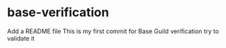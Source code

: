# base-verification
Add a README file
This is my first commit for Base Guild verification
try to validate it

